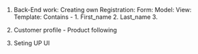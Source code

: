 1. Back-End work:
    Creating own Registration:
        Form:
        Model:
        View:
        Template:
        Contains -  1. First_name
                    2. Last_name
                    3. 

3. Customer profile - Product following
4. Seting UP UI
